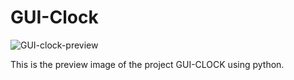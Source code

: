 # GUI-Clock

![GUI-clock-preview](https://user-images.githubusercontent.com/95642555/147871444-92981bc3-0560-46ad-a978-9310ec09fd66.png)

This is the preview image of the project GUI-CLOCK using python.



